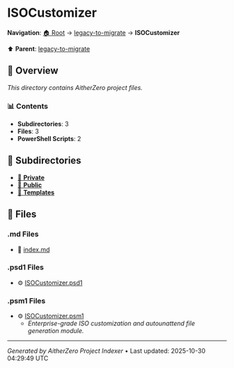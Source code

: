 # ISOCustomizer

**Navigation**: [🏠 Root](../../index.md) → [legacy-to-migrate](../index.md) → **ISOCustomizer**

⬆️ **Parent**: [legacy-to-migrate](../index.md)

## 📖 Overview

*This directory contains AitherZero project files.*

### 📊 Contents

- **Subdirectories**: 3
- **Files**: 3
- **PowerShell Scripts**: 2

## 📁 Subdirectories

- [📂 **Private**](./Private/index.md)
- [📂 **Public**](./Public/index.md)
- [📂 **Templates**](./Templates/index.md)

## 📄 Files

### .md Files

- 📝 [index.md](./index.md)

### .psd1 Files

- ⚙️ [ISOCustomizer.psd1](./ISOCustomizer.psd1)

### .psm1 Files

- ⚙️ [ISOCustomizer.psm1](./ISOCustomizer.psm1)
  - *Enterprise-grade ISO customization and autounattend file generation module.*

---

*Generated by AitherZero Project Indexer* • Last updated: 2025-10-30 04:29:49 UTC

